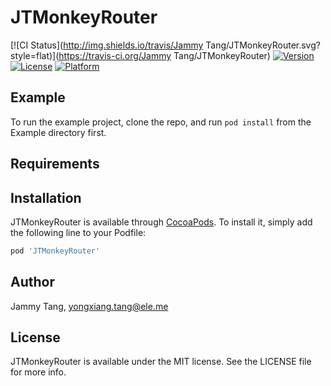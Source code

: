 # JTMonkeyRouter

[![CI Status](http://img.shields.io/travis/Jammy Tang/JTMonkeyRouter.svg?style=flat)](https://travis-ci.org/Jammy Tang/JTMonkeyRouter)
[![Version](https://img.shields.io/cocoapods/v/JTMonkeyRouter.svg?style=flat)](http://cocoapods.org/pods/JTMonkeyRouter)
[![License](https://img.shields.io/cocoapods/l/JTMonkeyRouter.svg?style=flat)](http://cocoapods.org/pods/JTMonkeyRouter)
[![Platform](https://img.shields.io/cocoapods/p/JTMonkeyRouter.svg?style=flat)](http://cocoapods.org/pods/JTMonkeyRouter)

## Example

To run the example project, clone the repo, and run `pod install` from the Example directory first.

## Requirements

## Installation

JTMonkeyRouter is available through [CocoaPods](http://cocoapods.org). To install
it, simply add the following line to your Podfile:

```ruby
pod 'JTMonkeyRouter'
```

## Author

Jammy Tang, yongxiang.tang@ele.me

## License

JTMonkeyRouter is available under the MIT license. See the LICENSE file for more info.
